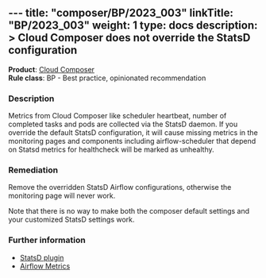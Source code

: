 --- title: "composer/BP/2023_003"
linkTitle: "BP/2023_003"
weight: 1
type: docs
description: >
  Cloud Composer does not override the StatsD configuration
---

**Product**: [Cloud Composer](https://cloud.google.com/composer)\
**Rule class**: BP - Best practice, opinionated recommendation

### Description

Metrics from Cloud Composer like scheduler heartbeat, number of completed tasks
and pods are collected via the StatsD daemon. If you override the default StatsD
configuration, it will cause missing metrics in the monitoring pages and
components including airflow-scheduler that depend on Statsd metrics for
healthcheck will be marked as unhealthy.

### Remediation

Remove the overridden StatsD Airflow configurations, otherwise the monitoring page
will never work.

Note that there is no way to make both the composer default settings and your
customized StatsD settings work.

### Further information

- [StatsD plugin](https://cloud.google.com/monitoring/agent/plugins/statsd)
- [Airflow Metrics](https://airflow.apache.org/docs/apache-airflow/stable/administration-and-deployment/logging-monitoring/metrics.html)
